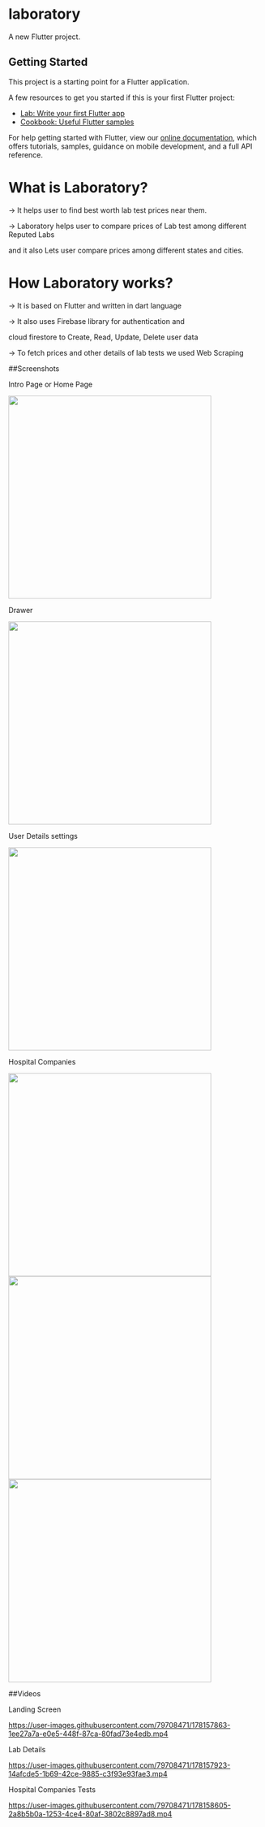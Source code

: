 # laboratory

A new Flutter project.

## Getting Started

This project is a starting point for a Flutter application.

A few resources to get you started if this is your first Flutter project:

- [Lab: Write your first Flutter app](https://flutter.dev/docs/get-started/codelab)
- [Cookbook: Useful Flutter samples](https://flutter.dev/docs/cookbook)

For help getting started with Flutter, view our
[online documentation](https://flutter.dev/docs), which offers tutorials,
samples, guidance on mobile development, and a full API reference.


# What is Laboratory?

-> It helps user to find best worth lab test prices near them.

-> Laboratory helps user to compare prices of Lab test among different Reputed Labs

   and it also Lets user compare prices among different states and cities.
   
   # How Laboratory works?
   
   -> It is based on Flutter and written in dart language
   
   -> It also uses Firebase library for authentication and
   
   cloud firestore to Create, Read, Update, Delete user data
   
   -> To fetch prices and other details of lab tests we used Web Scraping
   
   
##Screenshots
   
   Intro Page or Home Page
   
   <img src="https://user-images.githubusercontent.com/79708471/178157600-c02b3cdd-f07d-45db-9720-f362c6818663.png" width="400">

   Drawer

   <img src="https://user-images.githubusercontent.com/79708471/178157613-6ce80846-c705-4cef-ba35-41184c08086f.png" width="400">

  User Details settings    
  
   <img src="https://user-images.githubusercontent.com/79708471/178157619-8cddceee-509d-4230-9cc4-458a76cf3a0f.png" width="400">
   
  Hospital Companies

   <img src="https://user-images.githubusercontent.com/79708471/178157632-246142ed-dad2-46c6-a562-fe7540e60ea0.png" width="400">
   

   <img src="https://user-images.githubusercontent.com/79708471/178157833-f6eff054-a0db-4d63-80d8-f234fe4fad61.png" width="400">
   

   <img src="https://user-images.githubusercontent.com/79708471/178157839-7b28b7e6-4691-483f-a402-a47dc88e98ef.png" width="400">
   
   
##Videos   

Landing Screen

https://user-images.githubusercontent.com/79708471/178157863-1ee27a7a-e0e5-448f-87ca-80fad73e4edb.mp4


Lab Details 

https://user-images.githubusercontent.com/79708471/178157923-14afcde5-1b69-42ce-9885-c3f93e93fae3.mp4


Hospital Companies Tests

https://user-images.githubusercontent.com/79708471/178158605-2a8b5b0a-1253-4ce4-80af-3802c8897ad8.mp4

